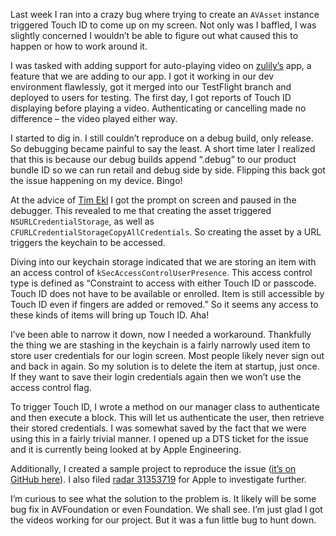 Last week I ran into a crazy bug where trying to create an `AVAsset` instance triggered Touch ID to come up on my screen. Not only was I baffled, I was slightly concerned I wouldn’t be able to figure out what caused this to happen or how to work around it.

I was tasked with adding support for auto-playing video on [zulily’s](http://www.zulily.com) app, a feature that we are adding to our app. I got it working in our dev environment flawlessly, got it merged into our TestFlight branch and deployed to users for testing. The first day, I got reports of Touch ID displaying before playing a video. Authenticating or cancelling made no difference – the video played either way.

I started to dig in. I still couldn’t reproduce on a debug build, only release. So debugging became painful to say the least. A short time later I realized that this is because our debug builds append “.debug” to our product bundle ID so we can run retail and debug side by side. Flipping this back got the issue happening on my device. Bingo!

At the advice of [Tim Ekl](https://twitter.com/timothyekl) I got the prompt on screen and paused in the debugger. This revealed to me that creating the asset triggered `NSURLCredentialStorage`, as well as `CFURLCredentialStorageCopyAllCredentials`. So creating the asset by a URL triggers the keychain to be accessed. 

Diving into our keychain storage indicated that we are storing an item with an access control of `kSecAccessControlUserPresence`. This access control type is defined as “Constraint to access with either Touch ID or passcode. Touch ID does not have to be available or enrolled. Item is still accessible by Touch ID even if fingers are added or removed.” So it seems any access to these kinds of items will bring up Touch ID. Aha!

I’ve been able to narrow it down, now I needed a workaround. Thankfully the thing we are stashing in the keychain is a fairly narrowly used item to store user credentials for our login screen. Most people likely never sign out and back in again. So my solution is to delete the item at startup, just once. If they want to save their login credentials again then we won’t use the access control flag.

To trigger Touch ID, I wrote a method on our manager class to authenticate and then execute a block. This will let us authenticate the user, then retrieve their stored credentials. I was somewhat saved by the fact that we were using this in a fairly trivial manner. I opened up a DTS ticket for the issue and it is currently being looked at by Apple Engineering.

Additionally, I created a sample project to reproduce the issue ([it’s on GitHub here](https://github.com/jsorge/avasset-touch-id-bug)). I also filed [radar 31353719](http://www.openradar.me/31353719) for Apple to investigate further.

I’m curious to see what the solution to the problem is. It likely will be some bug fix in AVFoundation or even Foundation. We shall see. I’m just glad I got the videos working for our project. But it was a fun little bug to hunt down.
